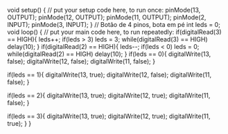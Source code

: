 void setup() {
  // put your setup code here, to run once:
  pinMode(13, OUTPUT);
  pinMode(12, OUTPUT);
  pinMode(11, OUTPUT);
  pinMode(2, INPUT);
  pinMode(3, INPUT);
}
// Botão de 4 pinos, bota em pé
int leds = 0;
void loop() {
  // put your main code here, to run repeatedly:
  if(digitalRead(3) == HIGH){
    leds++;
    if(leds > 3)
      leds = 3;
    while(digitalRead(3) == HIGH) delay(10);
  }
  if(digitalRead(2) == HIGH){
    leds--;
    if(leds < 0)
      leds = 0;
    while(digitalRead(2) == HIGH) delay(10);
  }
  if(leds == 0){
    digitalWrite(13, false);
    digitalWrite(12, false);
    digitalWrite(11, false);
  }

  if(leds == 1){
    digitalWrite(13, true);
    digitalWrite(12, false);
    digitalWrite(11, false);
  }

  if(leds == 2){
    digitalWrite(13, true);
    digitalWrite(12, true);
    digitalWrite(11, false);
  }

  if(leds == 3){
    digitalWrite(13, true);
    digitalWrite(12, true);
    digitalWrite(11, true);
  }
}
